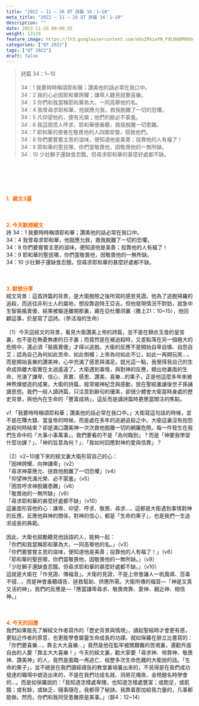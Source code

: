 ```yaml
---
title: "2022 – 11 – 26 QT 詩篇 34：1~10"
meta_title: "2022 – 11 – 26 QT 詩篇 34：1~10"
description: ""
date: 2022-11-26 00:00:55
weight: 13119
feature_image: https://lh3.googleusercontent.com/ehoZRkiwYN_F9LNA8M068AYxt73EavCZno-PD1cJRuf5BbSkQVUWr3gNEbt5kSs28Pb_Elg17kSrtf9ybWvojWoMV6I4tPM3vGRGDq6GkKkPdL2Gut4QAIw4-uykKUAtNiKgQKntvsU=w800
categories: ["QT 2022"]
tags: ["QT 2022"]
draft: false
---
```


<blockquote>詩篇 34：1~10<br />
<br />
34：1 我要時時稱頌耶和華；讚美他的話必常在我口中。<br />
34：2 我的心必因耶和華誇耀；謙卑人聽見就要喜樂。<br />
34：3 你們和我當稱耶和華為大，一同高舉他的名。<br />
34：4 我曾尋求耶和華，他就應允我，救我脫離了一切的恐懼。<br />
34：5 凡仰望他的，便有光榮；他們的臉必不蒙羞。<br />
34：6 我這困苦人呼求，耶和華便垂聽，救我脫離一切患難。<br />
34：7 耶和華的使者在敬畏他的人四圍安營，搭救他們。<br />
34：8 你們要嘗嘗主恩的滋味，便知道他是美善；投靠他的人有福了！<br />
34：9 耶和華的聖民哪，你們當敬畏他，因敬畏他的一無所缺。<br />
34：10 少壯獅子還缺食忍餓，但尋求耶和華的甚麼好處都不缺。</blockquote><br />
&nbsp;<br />
<br />
&nbsp;<br />
<br />
<span style="color: #ff6600;"><strong>1.  經文3遍</strong></span><br />
<br />
&nbsp;<br />
<br />
<span style="color: #ff6600;"><strong>2. 今天默想經文<br />
</strong></span>詩 34：1 我要時時稱頌耶和華；讚美他的話必常在我口中。<br />
34：4 我曾尋求耶和華，他就應允我，救我脫離了一切的恐懼。<br />
34：8 你們要嘗嘗主恩的滋味，便知道他是美善；投靠他的人有福了！<br />
34：9 耶和華的聖民哪，你們當敬畏他，因敬畏他的一無所缺。<br />
34：10 少壯獅子還缺食忍餓，但尋求耶和華的甚麼好處都不缺。<br />
<br />
&nbsp;<br />
<br />
<strong><span style="color: #ff6600;">3. 默想分享<br />
</span></strong>經文背景：這首詩篇的背景，是大衛脫險之後所寫的感恩見證。他為了逃脫掃羅的追殺，而逃往非利士人的屬地，想投靠迦特王亞吉。但他發現情況不對勁，就急中生智裝瘋賣傻，結果被驅逐離開那裏，藏在亞杜蘭洞裏（撒上21：10~15），他回顧這事，於是寫了這詩。（參活潑的生命）<br />
<br />
（1）今天這經文的背景，看見大衛讚美上帝的詩篇，並不是在錦衣玉食的皇宮裏，也不是在無憂無慮的日子裏；而竟然是在被追殺時，又差點落在另一個極大的危險中，還必須「裝瘋賣傻」才得以逃脫。大衛的反應不是開始自卑自憐、自怨自艾；認為自己為何如此苦命、如此倒楣；上帝為何如此不公，如此一再開玩笑…，而是開始喜樂的讚美神，心中充滿了感恩與滿足。就光這一點，我覺得我自己的生命成熟離大衛實在太過遙遠了。大衛遇到事情，與對神的反應，顯出他裏面的生命，充滿了謙卑、信心、真實、感恩、讚美、喜樂…的果子，正是他這麼多年來被神熬煉塑造的成果。大衛的詩篇，經常被神紀念與感動，放在聖經裏讓後世子孫誦讀思想。我們一般人讀詩篇，只注意到辭句的優美，卻很少體會大衛當時身處的歷史背景，與他內在生命的「豐富成熟」，這反而是讀詩篇時更應當關注的焦點。<br />
<br />
v1 「我要時時稱頌耶和華；讚美他的話必常在我口中。」大衛寫這句話的時候，並不是在賺大錢、當皇帝的時候，而是處在多年的逃避追殺之中。大衛這裏沒有抱怨追殺何時結束？卻是滿口讚美神一次次救他脫離一切的網羅危險。每一件發生在我們生命中的「大事小事萬事」，我們要看的不是「為何臨到」？而是「神要我學習什麼功課？」、「神的旨意為何？」、「我如何回應對神的愛與信靠」？<br />
<br />
（2）v2~10接下來的經文裏大衛形容自己的心：<br />
「因神誇耀、向神謙卑」（v2）<br />
「尋求神蒙應允、拯救他脫離了一切恐懼」（v4）<br />
「仰望神充滿光榮、必不蒙羞」（v5）<br />
「困苦呼求神脫離患難」（v6）<br />
「敬畏祂的一無所缺」（v9）<br />
「尋求耶和華的甚麼好處都不缺」（v10）<br />
這裏面形容他的心：謙卑、仰望、呼求、敬畏、尋求…，這都是大衛遇到事情對神的反應，反應他與神的關係，對神的信心，都是「生命的果子」，也是我們一生追求成長的典範。<br />
<br />
因此，大衛也鼓勵聽見他話語的人，能夠一起：<br />
「你們和我當稱耶和華為大，一同高舉他的名。」（v3）<br />
「你們要嘗嘗主恩的滋味，便知道他是美善；投靠他的人有福了！」（v8）<br />
「耶和華的聖民哪，你們當敬畏他，因敬畏他的一無所缺。」（v9）<br />
「少壯獅子還缺食忍餓，但尋求耶和華的甚麼好處都不缺。」（v10）<br />
這就是大衛在「作見證、傳福音」。大衛的見證，不是上帝會讓人一帆風順、百毒不侵…，而是神會垂聽禱告、拯救幫助、供應所需。大衛所傳的福音—「神是又真又活的神」，我們的反應是—「應當謙卑尋求、敬畏倚靠、愛神、親近神、相信神。」<br />
<br />
&nbsp;<br />
<br />
<strong><span style="color: #ff6600;">4. 今天的回應<br />
</span></strong>我們如果能先了解經文作者寫作的「歷史背景與情境」，讀起聖經時才會更有感，更貼近作者的原意，也更能學會屬靈生命成長的功課。就如保羅在腓立比書寫的：「你們要喜樂…，靠主大大喜樂…」竟然是他在監牢被關艱難的苦境裏，還勸外面自由的人要「靠主大大喜樂！」今天的經文裏，勸大家要「尋求神、倚靠神、敬畏神、讚美神」的人，竟然是面臨一再逃亡、經歷多次生命危難的大衛說的話。「生命的果子」，並不總是在我們讀經禱告的教堂裏培養出來的，不見得是在我們成功發達的職場中塑造出來的，不是在我們功成名就、洞房花燭夜、金榜題名時學會的…。而是如保羅說的：「我知道怎樣處卑賤，也知道怎樣處豐富；或飽足，或飢餓；或有餘，或缺乏，隨事隨在，我都得了秘訣。我靠着那加給我力量的，凡事都能做。然而，你們和我同受患難原是美事。」（腓4：12~14）<br />
<br />
&nbsp;<br />
<br />
&nbsp;<br />
<div id="gtx-trans" style="position: absolute; left: -25px; top: 1810.28px;"><br />
<div class="gtx-trans-icon"></div><br />
</div>
        